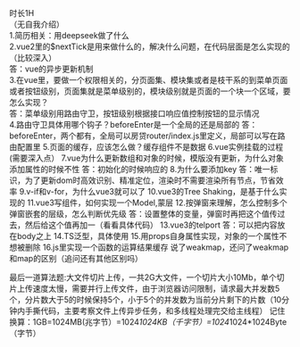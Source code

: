 时长1H    
（无自我介绍）  
1.简历相关：用deepseek做了什么  
2.vue2里的$nextTick是用来做什么的，解决什么问题，在代码层面是怎么实现的（比较深入）   
答：vue的异步更新机制  
3.在vue里，要做一个权限相关的，分页面集、模块集或者是枝干系的到菜单页面或者按钮级别，页面集就是菜单级别的，模块级别就是页面的一个块一个区域，要怎么实现？  
答：菜单级别用路由守卫，按钮级别根据接口响应值控制按钮的显示情况  
4.路由守卫具体用哪个钩子？beforeEnter是一个全局的还是局部的
答：beforeEnter，两个都有，全局可以房贷router/index.js里定义，局部可以写在路由配置里
5.页面的缓存，应该怎么做？缓存组件不是数据
6.vue实例挂载的过程(需要深入点）
7.vue为什么更新数组和对象的时候，模版没有更新，为什么对象添加属性的时候不性
答：初始化的时候响应的
8.为什么要添加key
答：唯一标识，为了更新dom时高效识别、精准定位，渲染时不需要渲染所有节点，节省效率
9.v-if和v-for，为什么vue3就可以了
10.vue3的Tree Shaking，是基于什么实现的
11.vue3写组件，如何实现一个Model,蒙层
12.按弹窗来理解，怎么控制多个弹窗嵌套的层级，怎么判断优先级
答：设置整体的变量，弹窗时再把这个值传过去，然后给这个值再加一（看看具体代码）
13.vue3的telport
答：可以把内容放在body之上
14.TS泛型，具体使用
15.用props自身属性实现，对象的一个属性不想被删除
16.js里实现一个函数的运算结果缓存
说了weakmap，还问了weakmap和map的区别（追问还有其他区别吗）

最后一道算法题:大文件切片上传，一共2G大文件，一个切片大小10Mb，单个切片上传速度太慢，需要并行上传文件，由于浏览器访问限制，请求最大并发数5个，分片数大于5的时候保持5个，小于5个的并发数为当前分片剩下的片数（10分钟内手撕代码，主要考察文件上传异步任务，和多线程处理完交给主线程）
记住换算：1GB=1024MB(兆字节）=1024*1024KB（千字节）=1024*1024*1024Byte（字节）

